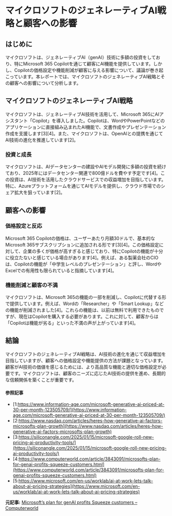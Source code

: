 # マイクロソフトのジェネレーティブAI戦略と顧客への影響

## はじめに

マイクロソフトは、ジェネレーティブAI（genAI）技術に多額の投資をしており、特にMicrosoft 365 Copilotを通じて顧客にAI機能を提供しています。しかし、Copilotの価格設定や機能削減が顧客に与える影響について、議論が巻き起こっています。本レポートでは、マイクロソフトのジェネレーティブAI戦略とその顧客への影響について分析します。

## マイクロソフトのジェネレーティブAI戦略

マイクロソフトは、ジェネレーティブAI技術を活用して、Microsoft 365にAIアシスタント「Copilot」を導入しました。Copilotは、WordやPowerPointなどのアプリケーションに直接組み込まれたAI機能で、文書作成やプレゼンテーション作成を支援します[3][4]。また、マイクロソフトは、OpenAIとの提携を通じてAI技術の進化を推進しています[2]。

### 投資と成長

マイクロソフトは、AIデータセンターの建設やAIモデル開発に多額の投資を続けており、2025年にはデータセンター関連で800億ドルを費やす予定です[4]。この投資は、AI技術を活用したクラウドサービスでの収益増加を目指しています。特に、Azureプラットフォームを通じてAIモデルを提供し、クラウド市場でのシェア拡大を狙っています[2]。

## 顧客への影響

### 価格設定と反応

Microsoft 365 Copilotの価格は、ユーザーあたり月額30ドルで、基本的なMicrosoft 365サブスクリプションに追加される形です[3][4]。この価格設定に対して、企業の多くが価格が高すぎると感じており、特にCopilotの機能が十分に役立たないと感じている場合があります[4]。例えば、ある製薬会社のCIOは、Copilotの機能が「中学生レベルのプレゼンテーション」と評し、WordやExcelでの有用性も限られていると指摘しています[4]。

### 機能削減と顧客の不満

マイクロソフトは、Microsoft 365の機能の一部を削減し、Copilotに代替する形で提供しています。例えば、Wordの「Researcher」や「Smart Lookup」などの機能が削減されました[4]。これらの機能は、以前は無料で利用できたものですが、現在はCopilotを購入する必要があります。これに対して、顧客からは「Copilotは機能が劣る」といった不満の声が上がっています[4]。

## 結論

マイクロソフトのジェネレーティブAI戦略は、AI技術の進化を通じて収益増加を目指していますが、顧客への価格設定や機能提供の方法が課題となっています。顧客がAI技術の価値を感じるためには、より高品質な機能と適切な価格設定が必要です。マイクロソフトは、顧客のニーズに応じたAI技術の提供を進め、長期的な信頼関係を築くことが重要です。

#### 参照記事
- [1:https://www.information-age.com/microsoft-generative-ai-priced-at-30-per-month-123505709/](https://www.information-age.com/microsoft-generative-ai-priced-at-30-per-month-123505709/)
- [2:https://www.nasdaq.com/articles/heres-how-generative-ai-factors-microsofts-plan-growth](https://www.nasdaq.com/articles/heres-how-generative-ai-factors-microsofts-plan-growth)
- [3:https://siliconangle.com/2025/01/15/microsoft-google-roll-new-pricing-ai-productivity-tools/](https://siliconangle.com/2025/01/15/microsoft-google-roll-new-pricing-ai-productivity-tools/)
- [4:https://www.computerworld.com/article/3843091/microsofts-plan-for-genai-profits-squeeze-customers.html](https://www.computerworld.com/article/3843091/microsofts-plan-for-genai-profits-squeeze-customers.html)
- [5:https://www.microsoft.com/en-us/worklab/ai-at-work-lets-talk-about-ai-pricing-strategies](https://www.microsoft.com/en-us/worklab/ai-at-work-lets-talk-about-ai-pricing-strategies)


**元記事:** [Microsoft’s plan for genAI profits Squeeze customers – Computerworld](https://www.computerworld.com/article/3843091/microsofts-plan-for-genai-profits-squeeze-customers.html)